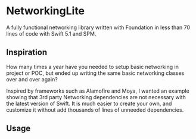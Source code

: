 # NetworkingLite

A fully functional networking library written with Foundation in less than 70 lines of code with Swift 5.1 and SPM.

## Inspiration

How many times a year have you needed to setup basic networking in project or POC, but ended up writing the same basic networking classes over and over again?  

Inspired by frameworks such as Alamofire and Moya, I wanted an example showing that 3rd party Networking dependencies are not necessary with the latest version of Swift. It is much easier to create your own, and customize it without add thousands of lines of unneeded dependencies.

## Usage


